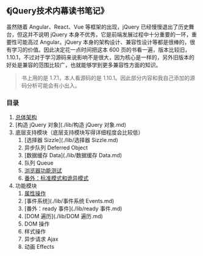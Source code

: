 ## 《jQuery技术内幕读书笔记》

虽然随着 Angular、React、Vue 等框架的出现，jQuery 已经慢慢退出了历史舞台，但这并不说明 jQuery 本身不优秀，它是前端发展过程中十分重要的一环，重要性可能高过 Angular。jQuery 本身的架构设计、兼容性设计等都是很棒的，很有学习的价值。因此决定花一点时间把这本 600 页的书看一遍，版本比较旧，1.10.1，不过对于学习源码来说影响不是很大，因为核心是一样的，另外旧版本的好处是兼容的范围比较广，也就能够学到更多兼容性方面的知识。

> 书上用的是 1.7.1，本人看源码的是 1.10.1。因此部分内容和我自己添加的源码分析可能会有小出入。

### 目录

1. [总体架构](./lib/总体架构.md)
2. [构造 jQuery 对象](./lib/构造 jQuery 对象.md)
3. 底层支持模块（底层支持模块写得详细程度会比较低）
   1. [选择器 Sizzle](./lib/选择器 Sizzle.md)
   2. 异步队列 Deferred Object
   3. [数据缓存 Data](./lib/数据缓存 Data.md)
   4. 队列 Queue
   5. [浏览器功能测试](./lib/浏览器功能测试.md)
   6. [番外：标准模式和诡异模式](./lib/标准模式和诡异模式.md)
4. 功能模块
   1. [属性操作](./lib/属性操作.md)
   2. [事件系统](./lib/事件系统 Events.md)
   3. [番外：ready 事件](./lib/ready 事件.md)
   4. [DOM 遍历](./lib/DOM 遍历.md)
   5. DOM 操作
   6. 样式操作
   7. 异步请求 Ajax
   8. 动画 Effects
